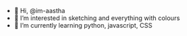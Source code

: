 - 👋 Hi, @im-aastha
- 👀 I’m interested in sketching and everything with colours
- 🌱 I’m currently learning python, javascript, CSS

<!---
im-aastha/im-aastha is a ✨ special ✨ repository because its `README.md` (this file) appears on your GitHub profile.
You can click the Preview link to take a look at your changes.
--->
